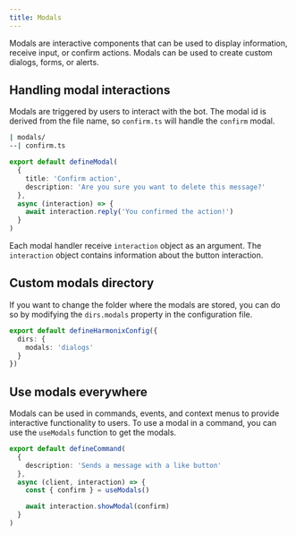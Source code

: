 ```yaml
---
title: Modals
---
```


Modals are interactive components that can be used to display information, receive input, or confirm actions. Modals can be used to create custom dialogs, forms, or alerts.

## Handling modal interactions

Modals are triggered by users to interact with the bot. The modal id is derived from the file name, so `confirm.ts` will handle the `confirm` modal.

```bash [Directory structure]
| modals/
--| confirm.ts
```

```ts [modals/confirm.ts] icon=typescript-icon
export default defineModal(
  {
    title: 'Confirm action',
    description: 'Are you sure you want to delete this message?'
  },
  async (interaction) => {
    await interaction.reply('You confirmed the action!')
  }
)
```

Each modal handler receive `interaction` object as an argument. The `interaction` object contains information about the button interaction.

## Custom modals directory

If you want to change the folder where the modals are stored, you can do so by modifying the `dirs.modals` property in the configuration file.

```ts [harmonix.config.ts] icon=typescript-icon
export default defineHarmonixConfig({
  dirs: {
    modals: 'dialogs'
  }
})
```

## Use modals everywhere

Modals can be used in commands, events, and context menus to provide interactive functionality to users. To use a modal in a command, you can use the `useModals` function to get the modals.

```ts [commands/sendMessage.ts] icon=typescript-icon
export default defineCommand(
  {
    description: 'Sends a message with a like button'
  },
  async (client, interaction) => {
    const { confirm } = useModals()

    await interaction.showModal(confirm)
  }
)
```
